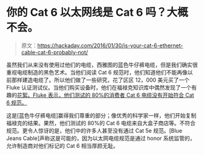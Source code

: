 # 你的 Cat 6 以太网线是 Cat 6 吗？大概不会。

> 原文：<https://hackaday.com/2016/01/30/is-your-cat-6-ethernet-cable-cat-6-probably-not/>

虽然我们从来没有使用过他们的电缆，西雅图的蓝色牛仔裤电缆，但是我们确实很重视电缆制造的黑色艺术。当他们阅读 Cat 6 规范时，他们知道他们不能再像以前那样建造电缆了。所以他们做了一些研究，花了区区 12，000 美元买了一个 Fluke 认证测试仪。当他们购买设备时，他们在福禄克知识库中偶然发现了一个有趣的[花絮。Fluke 表示，他们测试的 80%的消费者 Cat 6 电缆没有开始符合 Cat 6 规范。](http://www.flukenetworks.com/knowledge-base?nid=132399&tid=257)

这是[蓝色牛仔裤电缆]赢得我们尊重的部分；像优秀的科学家一样，他们开始复制福禄克的结果。果然，他们测试的 80%的 Cat 6 电缆来自大盒子商店等。不符合规范。更令人惊讶的是，他们中的许多人甚至没有通过 Cat 5e 规范。[Blue Jeans Cable]声称这是可能的，因为以太网电缆规范是通过 honor 系统监管的，允许制造商对他们标记的 Cat 6 相当厚颜无耻。